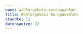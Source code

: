 ```yaml
---
name: wahlergebnis-europawahlen
title: Wahlergebnis Europawahlen
staedte: 11
datensaetze: 22
---
```

